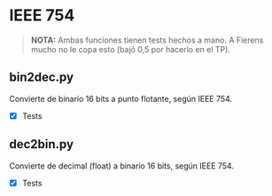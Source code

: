 # IEEE 754

> **NOTA:** Ambas funciones tienen tests hechos a mano.
> A Fierens mucho no le copa esto (bajó 0,5 por hacerlo en el TP).

## bin2dec.py

Convierte de binario 16 bits a punto flotante, según IEEE 754.

- [x] Tests

## dec2bin.py

Convierte de decimal (float) a binario 16 bits, según IEEE 754.

- [x] Tests